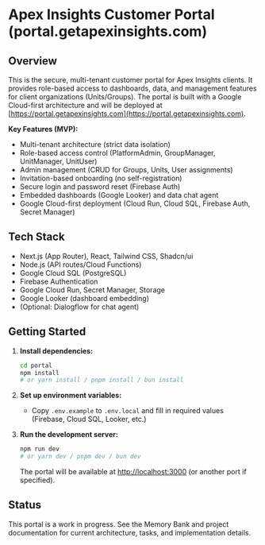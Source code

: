 # Apex Insights Customer Portal (portal.getapexinsights.com)

## Overview

This is the secure, multi-tenant customer portal for Apex Insights clients. It provides role-based access to dashboards, data, and management features for client organizations (Units/Groups). The portal is built with a Google Cloud-first architecture and will be deployed at [https://portal.getapexinsights.com](https://portal.getapexinsights.com).

**Key Features (MVP):**
- Multi-tenant architecture (strict data isolation)
- Role-based access control (PlatformAdmin, GroupManager, UnitManager, UnitUser)
- Admin management (CRUD for Groups, Units, User assignments)
- Invitation-based onboarding (no self-registration)
- Secure login and password reset (Firebase Auth)
- Embedded dashboards (Google Looker) and data chat agent
- Google Cloud-first deployment (Cloud Run, Cloud SQL, Firebase Auth, Secret Manager)

## Tech Stack
- Next.js (App Router), React, Tailwind CSS, Shadcn/ui
- Node.js (API routes/Cloud Functions)
- Google Cloud SQL (PostgreSQL)
- Firebase Authentication
- Google Cloud Run, Secret Manager, Storage
- Google Looker (dashboard embedding)
- (Optional: Dialogflow for chat agent)

## Getting Started

1. **Install dependencies:**
   ```bash
   cd portal
   npm install
   # or yarn install / pnpm install / bun install
   ```

2. **Set up environment variables:**
   - Copy `.env.example` to `.env.local` and fill in required values (Firebase, Cloud SQL, Looker, etc.)

3. **Run the development server:**
   ```bash
   npm run dev
   # or yarn dev / pnpm dev / bun dev
   ```
   The portal will be available at [http://localhost:3000](http://localhost:3000) (or another port if specified).

## Status
This portal is a work in progress. See the Memory Bank and project documentation for current architecture, tasks, and implementation details. 